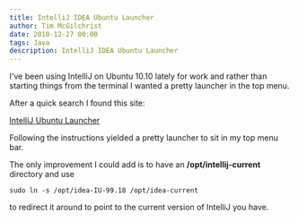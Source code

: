 ```yaml
---
title: IntelliJ IDEA Ubuntu Launcher
author: Tim McGilchrist
date: 2010-12-27 00:00
tags: Java
description: IntelliJ IDEA Ubuntu Launcher
---
```


I've been using IntelliJ on Ubuntu 10.10 lately for work and rather than
starting things from the terminal I wanted a pretty launcher in the top menu.

After a quick search I found this site:

[IntelliJ Ubuntu Launcher](http://www.dotkam.com/2010/06/16/intellij-idea-ubuntu-launcher/)

Following the instructions yielded a pretty launcher to sit in my top menu bar.

The only improvement I could add is to have an **/opt/intellij-current** directory and use

    sudo ln -s /opt/idea-IU-99.18 /opt/idea-current

to redirect it around to point to the current version of IntelliJ you have.
